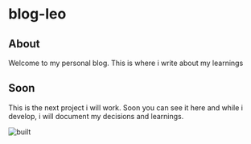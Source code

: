 # blog-leo

## About
Welcome to my personal blog. This is where i write about my learnings

## Soon
This is the next project i will work. Soon you can see it here and while i develop, i will document my decisions and learnings.

![built](https://media0.giphy.com/media/gtRirQG9Tavq94kjIC/giphy.webp?cid=790b7611j4jwyoxxx0ynll1ajzkomzsx3c2hfg1hpe6y1d23&ep=v1_gifs_search&rid=giphy.webp&ct=g)
